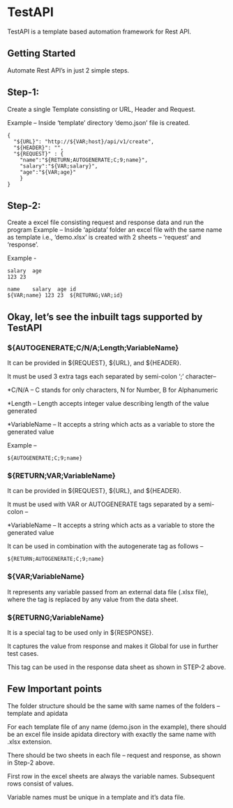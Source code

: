 # TestAPI

TestAPI is a template based automation framework for Rest API.

## Getting Started

Automate Rest API’s in just 2 simple steps.

## Step-1:

Create a single Template consisting or URL, Header and Request.

Example – Inside ‘template’ directory ‘demo.json’ file is created.

```
{
  "${URL}": "http://${VAR;host}/api/v1/create",
  "${HEADER}": "",
  "${REQUEST}" : {
    "name":"${RETURN;AUTOGENERATE;C;9;name}",
    "salary":"${VAR;salary}",
    "age":"${VAR;age}"
    }
}

```
## Step-2:

Create a excel file consisting request and response data and run the program Example – Inside ‘apidata’ folder an excel file with the same name as template i.e., ‘demo.xlsx’ is created with 2 sheets – ‘request’ and ‘response’. 

Example -

```
salary	age
123	23

name	salary	age	id
${VAR;name}	123	23	${RETURNG;VAR;id}

```

## Okay, let’s see the inbuilt tags supported by TestAPI

### ${AUTOGENERATE;C/N/A;Length;VariableName} 

It can be provided in ${REQUEST},  ${URL}, and ${HEADER}.

It must be used 3 extra tags each separated by semi-colon ‘;’ character– 

*C/N/A – C stands for only characters, N for Number, B for Alphanumeric
	
*Length – Length accepts integer value describing length of the value generated
	
*VariableName – It accepts a string which acts as a variable to store the generated value

Example –

```
${AUTOGENERATE;C;9;name}
```

### ${RETURN;VAR;VariableName}
It can be provided in ${REQUEST},  ${URL}, and ${HEADER}.

It must be used with VAR or AUTOGENERATE tags separated by a semi-colon – 

*VariableName – It accepts a string which acts as a variable to store the generated value
	
It can be used in combination with the autogenerate tag as follows – 

```
${RETURN;AUTOGENERATE;C;9;name}
```

### ${VAR;VariableName}

It represents any variable passed from an external data file (.xlsx file), where the tag is replaced by any value from the data sheet.

### ${RETURNG;VariableName}

It is a special tag to be used only in ${RESPONSE}.

It captures the value from response and makes it Global for use in further test cases.

This tag can be used in the response data sheet as shown in STEP-2 above.

## Few Important points

The folder structure should be the same with same names of the folders – template and apidata

For each template file of any name (demo.json in the example), there should be an excel file inside apidata directory with exactly the same name with .xlsx extension.

There should be two sheets in each file – request and response, as shown in Step-2 above.

First row in the excel sheets are always the variable names. Subsequent rows consist of values.

Variable names must be unique in a template and it’s data file.

